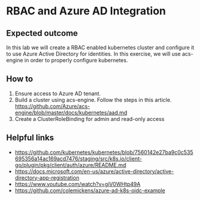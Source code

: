# RBAC and Azure AD Integration

## Expected outcome

In this lab we will create a RBAC enabled kubernetes cluster and configure it to use Azure Active Directory for identities. In this exercise, we will use acs-engine in order to properly configure kubernetes. 

## How to

1. Ensure access to Azure AD tenant.
2. Build a cluster using acs-engine. Follow the steps in this article. https://github.com/Azure/acs-engine/blob/master/docs/kubernetes/aad.md 
3. Create a ClusterRoleBinding for admin and read-only access

## Helpful links

* https://github.com/kubernetes/kubernetes/blob/7560142e27ba9c0c535695356a14ac169acd7476/staging/src/k8s.io/client-go/plugin/pkg/client/auth/azure/README.md
* https://docs.microsoft.com/en-us/azure/active-directory/active-directory-app-registration 
* https://www.youtube.com/watch?v=giV0WHtp49A 
* https://github.com/colemickens/azure-ad-k8s-oidc-example 